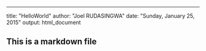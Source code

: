 ---
title: "HelloWorld"
author: "Joel RUDASINGWA"
date: "Sunday, January 25, 2015"
output: html_document


## This is a markdown file 

